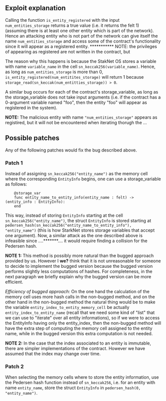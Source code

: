 ## Exploit explanation

Calling the function `is_entity_registered` with the input `num_entities_storage` returns a true value (i.e. it returns the felt 1) (assuming there is at least one other entity which is part of the network). Hence an attacking entity who is not part of the network can give itself the name `num_entities_storage` and access some of the contract's functionality since it will appear as a registered entity. *********** NOTE: the privileges of appearing as registered are not written in the contract, but 

The reason why this happens is because the StakNet OS stores a variable with name `variable_name` in the cell `sn_keccak256(variable_name)`. Hence, as long as `num_entities_storage` is more than 0, `is_entity_registered(num_entitites_storage)` will return 1 because `storage_read(sn_keccak(num_entitties_storage)) > 0`. 

A similar bug occurs for each of the contract's storage_variable, as long as the storage_variable does not take input arguments (i.e. if the contract has a 0-argument variable named "foo", then the entity "foo" will appear as registered in the system).

**NOTE:** The malicious entity with name `"num_entities_storage"` appears as registired, but it will not be encountered when iterating thorugh the ...

## Possible patches
Any of the following patches would fix the bug described above. 
### Patch 1
Instead of assigning `sn_keccak256("entity_name")` as the memory cell where the corresponding `EntityInfo` begins, one can use a storage_variable as follows:

        @storage_var
        func entity_name_to_entity_info(entity_name : felt) -> (entity_info : EntityInfo):
        end

This way, instead of storing `EntityInfo` starting at the cell `sn_keccak256("entity_name")`, the struct `EntityInfo` is stored starting at `pedersen_hash(sn_keccak256("entity_name_to_entity_info"), "entity_name")` (this is how StarkNet stores storage variables that accept one argument). Now, a similar attack as the one described above is infeasible since ....*******.... it would require finding a collision for the Pedersen hash.

**NOTE 1:** This method is possibly more natural than the bugged approach provided by us. However I ****we?**** think that it is not unreasonable for someone to decide to implement the bugged version because the bugged version performs slightly less computations of hashes. For completeness, in the next paragraph we briefly explain why the bugged version can be more efficient.

*Efficiency of bugged approach:* On the one hand the calculation of the memory cell uses more hash calls in the non-bugged method, and on the other hand in the non-bugged method the natural thing would be to make the variable `entity_index_to_entity_memory_cell` be actually  `entity_index_to_entity_name` (recall that we need some kind of "list" that we can use to "iterate" over all entity informations), so if we were to access the EntityInfo having only the entity_index, then the non-bugged method will have the extra step of computing the memory cell assigned to the entity name, while in the bugged version this extra computation is not needed.

**NOTE 2:** In the case that the index associated to an entity is immutable, there are simpler implementations of the contract. However we have assumed that the index may change over time. 


### Patch 2 
When selecting the memory cells where to store the entity information, use the Pedersen hash function instead of `sn_keccak256`, i.e. for an entity with name `entity_name`, store the struct `EntityInfo` in `pedersen_hash(0, "entity_name")`.

